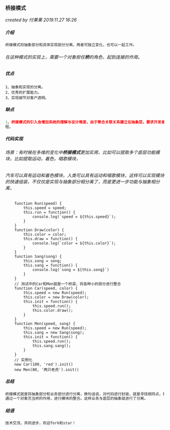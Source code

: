 ### 桥接模式

*created by 付果果  2019.11.27  16:26*

##### 介绍

```javascript
桥接模式将抽象部分和具体实现部分分离，两者可独立变化，也可以一起工作。
```

###### 在这种模式的实现上，需要一个对象担任**桥**的角色，起到连接的作用。 

##### **优点** 

```
1、抽象和实现的分离。
2、优秀的扩展能力。
3、实现细节对客户透明。
```

##### 缺点

```javascript
1、桥接模式的引入会增加系统的理解与设计难度，由于聚合关联关系建立在抽象层，要求开发者针对抽象进行设计与编
程。
```

##### 代码实现

###### 场景：有时候在多维的变化中**桥接模式**更加实用，比如可以提取多个底层功能模块，比如提取运动，着色，唱歌模块，

###### 汽车可以具有运动和着色模块，人类可以具有运动和唱歌模块，这样可以实现模块的快速组装，不仅仅是实现与抽象部分相分离了，而是更进一步功能与抽象相分离， 

```
    function Run(speed) {
        this.speed = speed;
        this.run = function() {
            console.log(`speed = ${this.speed}`);
        }
    }
    function Draw(color) {
        this.color = color;
        this.draw = function() {
            console.log(`color = ${this.color}`);
        }
    }
    function Sang(song) {
        this.song = song;
        this.sang = function() {
            console.log(`song = ${this.song}`)
        }
    }
    // 测试中的Car和Men就是一个桥梁，将各种小的部分进行整合
    function Car(speed, color) {
        this.speed = new Run(speed);
        this.color = new Draw(color);
        this.init = function() {
            this.speed.run();
            this.color.draw();
        }
    }
    function Men(speed, song) {
        this.speed = new Run(speed);
        this.sang = new Sang(song);
        this.init = function() {
            this.speed.run();
            this.sang.sang();
        }
    }
    // 实例化
    new Car(100, 'red').init()
    new Men(80, '两只老虎').init()
```

##### 总结

```javascript
桥接模式就是将抽象部分和业务部分进行分离，换句话说，对代码进行封装，就是寻找相同点，抽离出小的模块。
通过一个对象充当桥的作用，进行模块的整合。这样业务与底层的抽象就进行了分离。
```

##### 结语

```javascript
技术交流，共同进步，欢迎fork和star！
```

